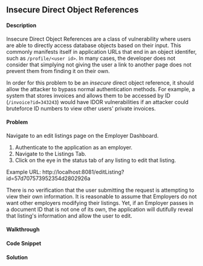 ## Insecure Direct Object References

#### Description

Insecure Direct Object References are a class of vulnerability where users are able to directly access database objects based on their input. This commonly manifests itself in application URLs that end in an object identifer, such as ```/profile/<user id>```. In many cases, the developer does not consider that simplying not giving the user a link to another page does not prevent them from finding it on their own.

In order for this problem to be an *insecure* direct object reference, it should allow the attacker to bypass normal authentication methods. For example, a system that stores invoices and allows them to be accessed by ID (```/invoice?id=343243```) would have IDOR vulnerabilities if an attacker could bruteforce ID numbers to view other users' private invoices.

#### Problem
Navigate to an edit listings page on the Employer Dashboard.
1. Authenticate to the application as an employer.
2. Navigate to the Listings Tab.
3. Click on the eye in the status tab of any listing to edit that listing.

Example URL: http://localhost:8081/editListing?id=57d707573952354d2802926a


There is no verification that the user submitting the request is attempting to view their own information. It is reasonable to assume that Employers do not want other employers modifying their listings. Yet, if an Employer passes in a document ID that is not one of its own, the application will dutifully reveal that listing's information and allow the user to edit.



#### Walkthrough



#### Code Snippet



#### Solution


